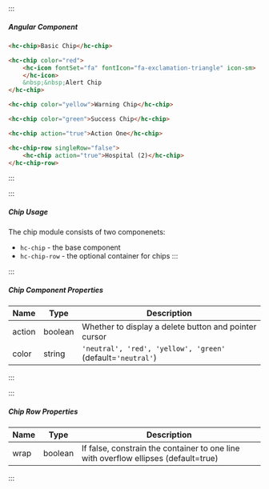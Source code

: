 :::
##### Angular Component
``` html
<hc-chip>Basic Chip</hc-chip>

<hc-chip color="red">
    <hc-icon fontSet="fa" fontIcon="fa-exclamation-triangle" icon-sm>
    </hc-icon>
    &nbsp;&nbsp;Alert Chip
</hc-chip>

<hc-chip color="yellow">Warning Chip</hc-chip>

<hc-chip color="green">Success Chip</hc-chip>

<hc-chip action="true">Action One</hc-chip>

<hc-chip-row singleRow="false">
    <hc-chip action="true">Hospital (2)</hc-chip>
</hc-chip-row>
```
:::

:::
##### Chip Usage
The chip module consists of two componenets:
- `hc-chip` - the base component
- `hc-chip-row` - the optional container for chips
:::

:::
##### Chip Component Properties
| Name | Type | Description |
| - | - | - |
|action|boolean|Whether to display a delete button and pointer cursor|
|color|string|`'neutral', 'red', 'yellow', 'green'` (default=`'neutral'`)|
:::

:::
##### Chip Row Properties
| Name | Type | Description |
| - | - | - |
|wrap|boolean|If false, constrain the container to one line with overflow ellipses (default=true)|
:::
